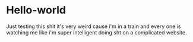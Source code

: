 # Hello-world
Just testing this shit 
it's very weird cause i'm in a train and every one is watching me like i'm super intelligent doing sht on a complicated website. 
